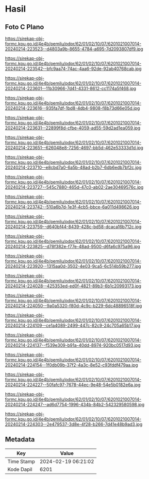 # Hasil

## Foto C Plano

https://sirekap-obj-formc.kpu.go.id/4e4b/pemilu/pdpr/62/01/02/10/07/6201021007014-20240214-223523--d4803a9b-8655-4784-a695-7d2093807df9.jpg

https://sirekap-obj-formc.kpu.go.id/4e4b/pemilu/pdpr/62/01/02/10/07/6201021007014-20240214-223542--bfc9aa74-74ac-4aa6-92de-92ab40768cab.jpg

https://sirekap-obj-formc.kpu.go.id/4e4b/pemilu/pdpr/62/01/02/10/07/6201021007014-20240214-223601--11b30966-7d41-4331-8612-cc1174a5f468.jpg

https://sirekap-obj-formc.kpu.go.id/4e4b/pemilu/pdpr/62/01/02/10/07/6201021007014-20240214-223616--935fa7df-1bd8-4db4-9808-f8b73d66e05d.jpg

https://sirekap-obj-formc.kpu.go.id/4e4b/pemilu/pdpr/62/01/02/10/07/6201021007014-20240214-223631--22899f8d-cfbe-4059-ad55-59d2ad1ea059.jpg

https://sirekap-obj-formc.kpu.go.id/4e4b/pemilu/pdpr/62/01/02/10/07/6201021007014-20240214-223651--626048e8-7256-4697-bb5d-462e53333d1d.jpg

https://sirekap-obj-formc.kpu.go.id/4e4b/pemilu/pdpr/62/01/02/10/07/6201021007014-20240214-223710--e8cbd7a0-6a5b-48ad-b2b7-6db6edb7bf2c.jpg

https://sirekap-obj-formc.kpu.go.id/4e4b/pemilu/pdpr/62/01/02/10/07/6201021007014-20240214-223727--545c7880-465d-47c0-ab02-2ae30469576c.jpg

https://sirekap-obj-formc.kpu.go.id/4e4b/pemilu/pdpr/62/01/02/10/07/6201021007014-20240214-223742--510a6b7d-1e3f-4cb5-bbce-6a011d498626.jpg

https://sirekap-obj-formc.kpu.go.id/4e4b/pemilu/pdpr/62/01/02/10/07/6201021007014-20240214-223759--d640bf44-8439-428c-bd58-dcaca16b712c.jpg

https://sirekap-obj-formc.kpu.go.id/4e4b/pemilu/pdpr/62/01/02/10/07/6201021007014-20240214-223825--d78f382e-f77e-48ad-9500-d6fa6c975a96.jpg

https://sirekap-obj-formc.kpu.go.id/4e4b/pemilu/pdpr/62/01/02/10/07/6201021007014-20240214-223920--1315aa0d-3502-4e03-9ca5-6c514b59b277.jpg

https://sirekap-obj-formc.kpu.go.id/4e4b/pemilu/pdpr/62/01/02/10/07/6201021007014-20240214-224028--425353ed-ed0f-4821-89b3-6b1c20993173.jpg

https://sirekap-obj-formc.kpu.go.id/4e4b/pemilu/pdpr/62/01/02/10/07/6201021007014-20240214-224050--9a0a5320-f80d-4c9c-b229-6dc48896518f.jpg

https://sirekap-obj-formc.kpu.go.id/4e4b/pemilu/pdpr/62/01/02/10/07/6201021007014-20240214-224109--ce1a4089-2499-447c-82c9-24c705a65b17.jpg

https://sirekap-obj-formc.kpu.go.id/4e4b/pemilu/pdpr/62/01/02/10/07/6201021007014-20240214-224137--f539e309-b91a-40dd-8974-920bc0517d93.jpg

https://sirekap-obj-formc.kpu.go.id/4e4b/pemilu/pdpr/62/01/02/10/07/6201021007014-20240214-224154--1f0db09b-37f2-4a3c-8e52-c93fddf479aa.jpg

https://sirekap-obj-formc.kpu.go.id/4e4b/pemilu/pdpr/62/01/02/10/07/6201021007014-20240214-224227--50fafc97-7678-44ec-9e48-54e5b0182e6a.jpg

https://sirekap-obj-formc.kpu.go.id/4e4b/pemilu/pdpr/62/01/02/10/07/6201021007014-20240214-224247--ad6d7754-1996-434b-84b2-542329580598.jpg

https://sirekap-obj-formc.kpu.go.id/4e4b/pemilu/pdpr/62/01/02/10/07/6201021007014-20240214-224303--2e479537-3d8e-4f28-b266-7d41e48b9ad3.jpg


## Metadata

| Key        | Value               |
| ---------- | ------------------- |
| Time Stamp | 2024-02-19 06:21:02 |
| Kode Dapil | 6201                |



